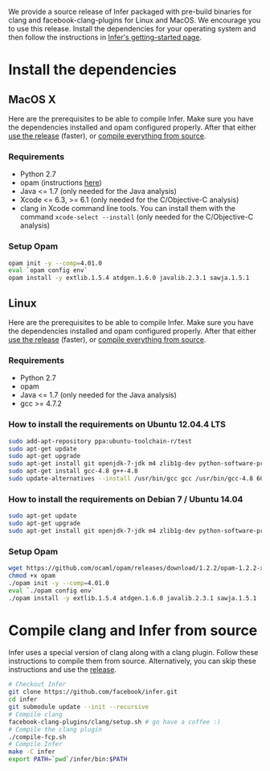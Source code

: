 
We provide a source release of Infer packaged with pre-build binaries for clang and facebook-clang-plugins for Linux and MacOS. We encourage you to use this release.
Install the dependencies for your operating system and then follow the instructions
in [Infer's getting-started page](http://fbinfer.com/docs/getting-started.html).


# Install the dependencies

## MacOS X

Here are the prerequisites to be able to compile Infer. Make sure you have
the dependencies installed and opam configured properly. After that either
[use the release](http://fbinfer.com/docs/getting-started.html) (faster), or [compile everything from source](#compile-clang-and-infer-from-source).

### Requirements

- Python 2.7
- opam (instructions [here](https://opam.ocaml.org/doc/Install.html#OSX))
- Java <= 1.7 (only needed for the Java analysis)
- Xcode <= 6.3, >= 6.1 (only needed for the C/Objective-C analysis)
- clang in Xcode command line tools. You can install them with the command `xcode-select --install` (only needed for the C/Objective-C analysis)

### Setup Opam

```bash
opam init -y --comp=4.01.0
eval `opam config env`
opam install -y extlib.1.5.4 atdgen.1.6.0 javalib.2.3.1 sawja.1.5.1
```

## Linux
Here are the prerequisites to be able to compile Infer. Make sure you have
the dependencies installed and opam configured properly. After that either
[use the release](http://fbinfer.com/docs/getting-started.html) (faster), or [compile everything from source](#compile-clang-and-infer-from-source).

### Requirements

- Python 2.7
- opam
- Java <= 1.7 (only needed for the Java analysis)
- gcc >= 4.7.2

### How to install the requirements on Ubuntu 12.04.4 LTS

```bash
sudo add-apt-repository ppa:ubuntu-toolchain-r/test
sudo apt-get update
sudo apt-get upgrade
sudo apt-get install git openjdk-7-jdk m4 zlib1g-dev python-software-properties build-essential libgmp-dev libmpfr-dev libmpc-dev unzip
sudo apt-get install gcc-4.8 g++-4.8
sudo update-alternatives --install /usr/bin/gcc gcc /usr/bin/gcc-4.8 60 --slave /usr/bin/g++ g++ /usr/bin/g++-4.8
```

### How to install the requirements on Debian 7 / Ubuntu 14.04

```bash
sudo apt-get update
sudo apt-get upgrade
sudo apt-get install git openjdk-7-jdk m4 zlib1g-dev python-software-properties build-essential libgmp-dev libmpfr-dev libmpc-dev unzip
```

### Setup Opam

```bash
wget https://github.com/ocaml/opam/releases/download/1.2.2/opam-1.2.2-x86_64-Linux -O opam
chmod +x opam
./opam init -y --comp=4.01.0
eval `./opam config env`
./opam install -y extlib.1.5.4 atdgen.1.6.0 javalib.2.3.1 sawja.1.5.1
```

# Compile clang and Infer from source

Infer uses a special version of clang along with a clang plugin. Follow these instructions to compile them from source. Alternatively, you can skip these instructions and use the [release](http://fbinfer.com/docs/getting-started.html).


```bash
# Checkout Infer
git clone https://github.com/facebook/infer.git
cd infer
git submodule update --init --recursive
# Compile clang
facebook-clang-plugins/clang/setup.sh # go have a coffee :)
# Compile the clang plugin
./compile-fcp.sh
# Compile Infer
make -C infer
export PATH=`pwd`/infer/bin:$PATH
```
